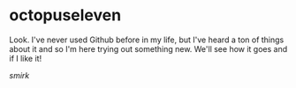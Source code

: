 # octopuseleven

Look. I've never used Github before in my life, but I've heard a ton of things about it and so I'm here trying out something new. We'll see how it goes and if I like it!

*smirk*
